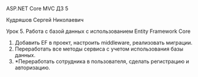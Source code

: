 ASP.NET Core MVC
ДЗ 5

Кудряшов Сергей Николаевич

Урок 5. Работа с базой данных с использованием Entity Framework Core
1. Добавить EF в проект, настроить middleware, реализовать миграции.
2. Переработать все методы сервиса с учетом использования базы данных.
3. *Переработать сотрудника в пользователя, сделать регистрацию и авторизацию.